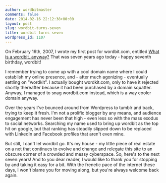 ```yaml
---
author: wordbitmaster
comments: false
date: 2014-02-16 22:12:38+00:00
layout: post
slug: wordbit-turns-seven
title: wordbit turns seven
wordpress_id: 1107
---
```


On February 16th, 2007, I wrote my first post for wordbit.com, entitled [What is a wordbit, anyway?](http://wordbit.freehostia.com/what-is-a-wordbit-anyway/) That was seven years ago today - happy seventh birthday, wordbit!

I remember trying to come up with a cool domain name where I could establish my online presence, and - after much agonizing - eventually settling on "wordkit". I actually bought wordkit.com, only to have it rejected shortly thereafter because it had been purchased by a domain squatter. Anyway, I managed to snag wordbit.com instead, which is a way cooler domain anyway.

Over the years I've bounced around from Wordpress to tumblr and back, trying to keep it fresh. I'm not a prolific blogger by any means, and audience engagement has never been that high - even less so with the mass exodus to social networks. Searching my name used to bring up wordbit as the top hit on google, but that ranking has steadily slipped down to be replaced with LinkedIn and Facebook profiles that aren't even mine.

But still, I can't let wordbit go. It's my house - my little piece of real estate on a net that continues to evolve and change and relegate this site to an obscure corner of a crowded and messy cyberspace. So, here's to the next seven years! And to you dear reader, I would like to thank you for stopping by and taking it easy for a bit. With the frenetic pace of the internet these days, I won't blame you for moving along, but you're always welcome back again.
